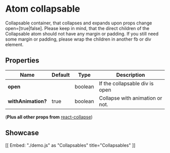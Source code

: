 # Atom collapsable

Collapsable container, that collapses and expands upon props change open=[true|false].
Please keep in mind, that the direct children of the Collapsable atom should not have any margin or padding. If you still need some margin or padding, please wrap the children in another fb or div element.

## Properties

| Name | Default | Type | Description |
|------|---------|------|-------------|
| **open** |  | boolean | If the collapsable div is open |
| **withAnimation?** | true | boolean | Collapse with animation or not. |

(**Plus all other props from** [react-collapse](https://github.com/nkbt/react-collapse))

## Showcase

[[ Embed: "./demo.js" as "Collapsables" title="Collapsables" ]]
